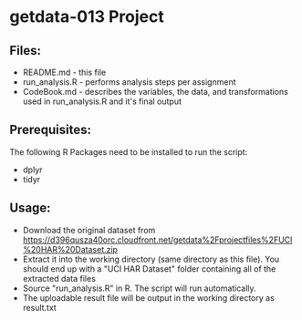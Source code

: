 # getdata-013 Project

## Files:

- README.md - this file
- run_analysis.R - performs analysis steps per assignment
- CodeBook.md - describes the variables, the data, and transformations used in run_analysis.R and it's final output

## Prerequisites:
The following R Packages need to be installed to run the script:
- dplyr
- tidyr

## Usage:

- Download the original dataset from https://d396qusza40orc.cloudfront.net/getdata%2Fprojectfiles%2FUCI%20HAR%20Dataset.zip
- Extract it into the working directory (same directory as this file).  You should end up with a "UCI HAR Dataset" folder containing all of the extracted data files
- Source "run_analysis.R" in R.  The script will run automatically.
- The uploadable result file will be output in the working directory as result.txt